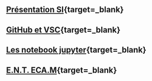 
## [Présentation SI](http://si.lycee.ecmorlaix.fr/nsi){target=_blank} 

## [GitHub et VSC](https://ericecmorlaix.github.io/adn-Tutoriel_lab_si/github/){target=_blank}

## [Les notebook jupyter](https://ericecmorlaix.github.io/adn-Tutoriel_lab_si/notebook/){target=_blank}

## [E.N.T. ECA.M](https://ec-morlaix.github.io/info/){target=_blank}